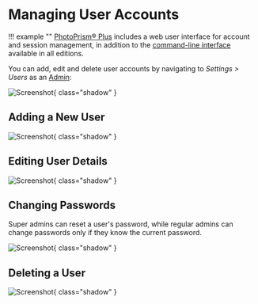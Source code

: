 # Managing User Accounts

!!! example ""
    [PhotoPrism® Plus](https://www.photoprism.app/editions#compare) includes a web user interface for account and session management, in addition to the [command-line interface](cli.md) available in all editions.

You can add, edit and delete user accounts by navigating to *Settings > Users* as an [Admin](roles.md#admin):

![Screenshot](img/users.jpg){ class="shadow" }

## Adding a New User

![Screenshot](img/users-add.jpg){ class="shadow" }

## Editing User Details

![Screenshot](img/users-edit.jpg){ class="shadow" }

## Changing Passwords

Super admins can reset a user's password, while regular admins can change passwords only if they know the current password.

![Screenshot](img/users-change-pw.jpg){ class="shadow" }

## Deleting a User

![Screenshot](img/users-delete.jpg){ class="shadow" }
